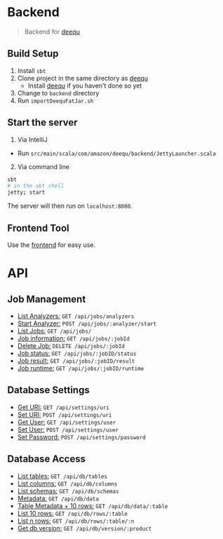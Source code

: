 # Backend

> Backend for [deequ](https://github.com/hpi-bp1819-naumann/deequ)

## Build Setup

1. Install `sbt`
2. Clone project in the same directory as [deequ](https://github.com/hpi-bp1819-naumann/deequ)
    * Install [deequ](https://github.com/hpi-bp1819-naumann/deequ) if you haven't done so yet
3. Change to `backend` directory
4. Run `importDeequFatJar.sh`

## Start the server

1. Via IntelliJ
* Run `src/main/scala/com/amazon/deequ/backend/JettyLauncher.scala`

2. Via command line
``` bash
sbt
# in the sbt shell
jetty; start
```
The server will then run on `localhost:8080`.

## Frontend Tool

Use the [frontend](https://github.com/hpi-bp1819-naumann/frontend) for easy use.

 # API

 ## Job Management
* [List Analyzers:](./doc/analyzers.md) `GET /api/jobs/analyzers`
* [Start Analyzer:](./doc/analyzer_start.md) `POST /api/jobs/:analyzer/start`
* [List Jobs:](./doc/jobs.md) `GET /api/jobs/`
* [Job information:](./doc/job_information.md) `GET /api/jobs/:jobId`
* [Delete Job:](./doc/job_delete.md) `DELETE /api/jobs/:jobId`
* [Job status:](./doc/job_status.md) `GET /api/jobs/:jobID/status`
* [Job result:](./doc/job_result.md) `GET /api/jobs/:jobID/result`
* [Job runtime:](./doc/job_runtime.md) `GET /api/jobs/:jobID/runtime`

## Database Settings
* [Get URI:](./doc/settings_uri_get.md) `GET /api/settings/uri`
* [Set URI:](./doc/settings_uri_set.md) `POST /api/settings/uri`
* [Get User:](./doc/settings_user_get.md) `GET /api/settings/user`
* [Set User:](./doc/settings_user_set.md) `POST /api/settings/user`
* [Set Password:](./doc/settings_password_set.md) `POST /api/settings/password`

## Database Access
* [List tables:](./doc/db_tables.md) `GET /api/db/tables`
* [List columns:](./doc/db_columns.md) `GET /api/db/columns`
* [List schemas:](./doc/db_schemas.md) `GET /api/db/schemas`
* [Metadata:](./doc/db_data.md) `GET /api/db/data`
* [Table Metadata + 10 rows:](./doc/db_data_table.md) `GET /api/db/data/:table`
* [List 10 rows:](./doc/db_rows_table.md) `GET /api/db/rows/:table`
* [List n rows:](./doc/db_rows_table_n.md) `GET /api/db/rows/:table/:n`
* [Get db version:](./doc/db_version_product.md) `GET /api/db/version/:product` 